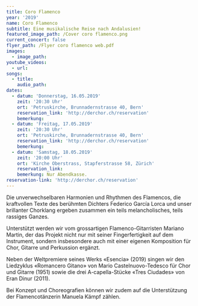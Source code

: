 ```yaml
---
title: Coro Flamenco
year: '2019'
name: Coro Flamenco
subtitle: Eine musikalische Reise nach Andalusien!
featured_image_path: /Cover coro flamenco.png
current_concert: false
flyer_path: /Flyer coro flamenco web.pdf
images:
  - image_path:
youtube_videos:
  - url:
songs:
  - title:
    audio_path:
dates:
  - datum: 'Donnerstag, 16.05.2019'
    zeit: '20:30 Uhr'
    ort: 'Petruskirche, Brunnadernstrasse 40, Bern'
    reservation_link: 'http://derchor.ch/reservation'
    bemerkung:
  - datum: 'Freitag, 17.05.2019'
    zeit: '20:30 Uhr'
    ort: 'Petruskirche, Brunnadernstrasse 40, Bern'
    reservation_link: 'http://derchor.ch/reservation'
    bemerkung:
  - datum: 'Samstag, 18.05.2019'
    zeit: '20:00 Uhr'
    ort: 'Kirche Oberstrass, Stapferstrasse 58, Zürich'
    reservation_link:
    bemerkung: Nur Abendkasse.
reservation-link: 'http://derchor.ch/reservation'
---
```


Die unverwechselbaren Harmonien und Rhythmen des Flamencos, die kraftvollen Texte des berühmten Dichters Federico García Lorca und unser brillanter Chorklang ergeben zusammen ein teils melancholisches, teils rassiges Ganzes.

Unterstützt werden wir vom grossartigen Flamenco-Gitarristen Mariano Martin, der das Projekt nicht nur mit seiner Fingerfertigkeit auf dem Instrument, sondern insbesondere auch mit einer eigenen Komposition für Chor, Gitarre und Perkussion ergänzt.

Neben der Weltpremiere seines Werks «Esencia» (2019) singen wir den Liedzyklus «Romancero Gitano» von Mario Castelnuovo-Tedesco für Chor und Gitarre (1951) sowie die drei A-capella-Stücke «Tres Ciudades» von Eran Dinur (2011).

Bei Konzept und Choreografien können wir zudem auf die Unterstützung der Flamencotänzerin Manuela Kämpf zählen.